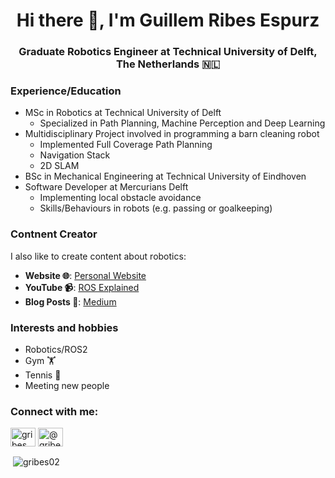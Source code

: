 <!--
**gribes02/gribes02** is a ✨ _special_ ✨ repository because its `README.md` (this file) appears on your GitHub profile.

Here are some ideas to get you started:

- 🔭 I’m currently working on ...
- 🌱 I’m currently learning ...
- 👯 I’m looking to collaborate on ...
- 🤔 I’m looking for help with ...
- 💬 Ask me about ...
- 📫 How to reach me: ...
- 😄 Pronouns: ...
- ⚡ Fun fact: ...
-->
<h1 align="center">Hi there 👋, I'm Guillem Ribes Espurz</h1>
<h3 align="center">Graduate Robotics Engineer at Technical University of Delft, The Netherlands 🇳🇱</h3>

### Experience/Education 
* MSc in Robotics at Technical University of Delft
  * Specialized in Path Planning, Machine Perception and Deep Learning
* Multidisciplinary Project involved in programming a barn cleaning robot
  * Implemented Full Coverage Path Planning
  * Navigation Stack
  * 2D SLAM 
* BSc in Mechanical Engineering at Technical University of Eindhoven
* Software Developer at Mercurians Delft
  * Implementing local obstacle avoidance
  * Skills/Behaviours in robots (e.g. passing or goalkeeping)


### Contnent Creator
I also like to create content about robotics:
* **Website 🌐**: [Personal Website](https://gribes02.github.io/)
* **YouTube 📹**: [ROS Explained](https://youtube.com/@rosexplained?si=XZ7Td6RD472UWPWn)
* **Blog Posts 📄**: [Medium](https://medium.com/@gribes03)

### Interests and hobbies
- Robotics/ROS2
- Gym 🏋️
- Tennis 🎾
- Meeting new people 


<h3 align="left">Connect with me:</h3>
<p align="left">
<a href="https://www.linkedin.com/in/guillem-ribes-espurz/" target="blank"><img align="center" src="https://raw.githubusercontent.com/rahuldkjain/github-profile-readme-generator/master/src/images/icons/Social/linked-in-alt.svg" alt="gribes" height="30" width="40" /></a>
<a href="https://medium.com/@gribes03" target="blank"><img align="center" src="https://raw.githubusercontent.com/rahuldkjain/github-profile-readme-generator/master/src/images/icons/Social/medium.svg" alt="@gribes03" height="30" width="40" /></a>
</p>

<p>&nbsp;<img align="center" src="https://github-readme-stats.vercel.app/api?username=gribes02&show_icons=true&locale=en" alt="gribes02" /></p>
